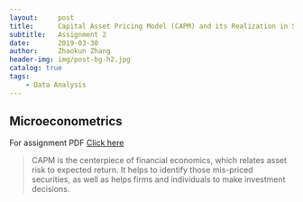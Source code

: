 ```yaml
---
layout:     post
title:      Capital Asset Pricing Model (CAPM) and its Realization in Stata
subtitle:   Assignment 2
date:       2019-03-30
author:     Zhaokun Zhang
header-img: img/post-bg-h2.jpg
catalog: true
tags:
    - Data Analysis
---
```

## Microeconometrics
For assignment PDF [Click here]({{site.baseurl}}/assignments/HW2.pdf)
>CAPM is the centerpiece of financial economics, which relates asset risk to expected return. It helps to identify those mis-priced securities, as well as helps firms and individuals to make investment decisions.
